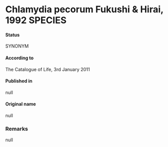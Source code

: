 # Chlamydia pecorum Fukushi & Hirai, 1992 SPECIES

#### Status
SYNONYM

#### According to
The Catalogue of Life, 3rd January 2011

#### Published in
null

#### Original name
null

### Remarks
null